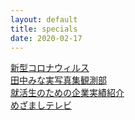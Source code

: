 ```yaml
---
layout: default
title: specials
date: 2020-02-17
---
```


[新型コロナウィルス](https://kidokun153.github.io/specials/covid-19)<br>
[田中みな実写真集観測部](https://kidokun153.github.io/specials/sincerely-yours.html)<br>
[就活生のための企業実績紹介](https://kidokun153.github.io/specials/shukatsu-jisseki.html)<br>
[めざましテレビ](https://kidokun153.github.io/specials/meza/index.html)<br>
